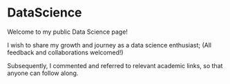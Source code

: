 # DataScience
Welcome to my public Data Science page!

I wish to share my growth and journey as a data science enthusiast; (All feedback and collaborations welcomed!)  

Subsequently, I commented and referred to relevant academic links, so that anyone can follow along.

